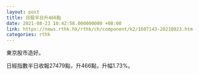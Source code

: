 ```yaml
---
layout: post
title: 日股半日升466點
date: 2021-08-23 10:42:58.000000000 +08:00
link: https://news.rthk.hk/rthk/ch/component/k2/1607143-20210823.htm
categories: rthk
---
```


東京股市造好。

日經指數半日收報27479點，升466點，升幅1.73%。
